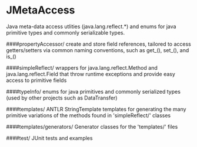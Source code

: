 JMetaAccess
==============

Java meta-data access utlities (java.lang.reflect.*) and enums for java primitive types and commonly serializable types. 

####propertyAccessor/
create and store field references, tailored to access getters/setters via common naming conventions, such as get_(), set_(), and is_()

####simpleReflect/
wrappers for java.lang.reflect.Method and java.lang.reflect.Field that throw runtime exceptions and provide easy access to primitive fields


####typeInfo/
enums for java primitives and commonly serialized types (used by other projects such as DataTransfer)

####templates/
ANTLR StringTemplate templates for generating the many primitive variations of the methods found in 'simpleReflect/' classes

####templates/generators/
Generator classes for the 'templates/' files

####test/
JUnit tests and examples